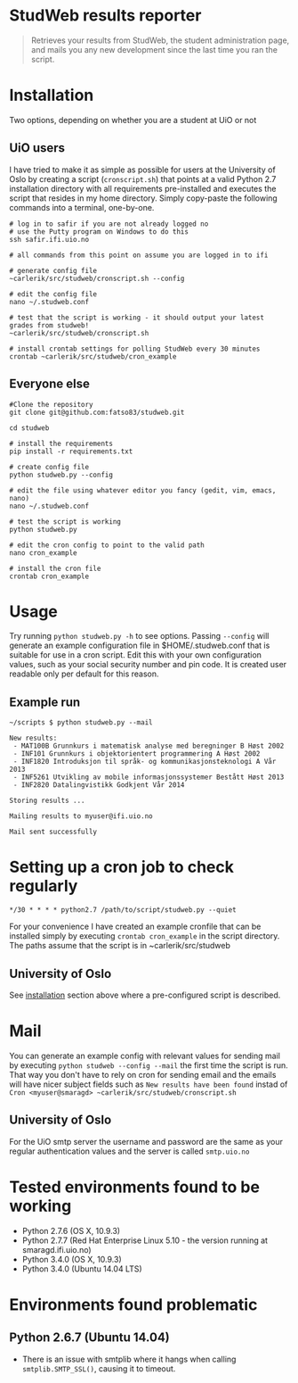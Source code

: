 StudWeb results reporter
========================

> Retrieves your results from StudWeb, the student administration page, and mails you any new development since the last time you ran the script. 

# Installation
Two options, depending on whether you are a student at UiO or not

## UiO users
I have tried to make it as simple as possible for users at the University of Oslo by creating a script (`cronscript.sh`) that points at a valid Python 2.7 installation directory with all requirements pre-installed and executes the script that resides in my home directory. Simply copy-paste the following commands into a terminal, one-by-one.

    # log in to safir if you are not already logged no
    # use the Putty program on Windows to do this
    ssh safir.ifi.uio.no
    
    # all commands from this point on assume you are logged in to ifi
    
    # generate config file 
    ~carlerik/src/studweb/cronscript.sh --config
    
    # edit the config file
    nano ~/.studweb.conf
    
    # test that the script is working - it should output your latest grades from studweb!
    ~carlerik/src/studweb/cronscript.sh

    # install crontab settings for polling StudWeb every 30 minutes
    crontab ~carlerik/src/studweb/cron_example

## Everyone else

    #Clone the repository 
    git clone git@github.com:fatso83/studweb.git

    cd studweb
    
    # install the requirements
    pip install -r requirements.txt
    
    # create config file
    python studweb.py --config 
    
    # edit the file using whatever editor you fancy (gedit, vim, emacs, nano)
    nano ~/.studweb.conf

    # test the script is working
    python studweb.py
    
    # edit the cron config to point to the valid path
    nano cron_example
    
    # install the cron file
    crontab cron_example
        
# Usage
Try running `python studweb.py -h` to see options. Passing `--config` will generate an example configuration file in $HOME/.studweb.conf that is suitable for use in a cron script. Edit this with your own configuration values, such as your social security number and pin code. It is created user readable only per default for this reason.

## Example run

    ~/scripts $ python studweb.py --mail

    New results:
     - MAT100B Grunnkurs i matematisk analyse med beregninger B Høst 2002
     - INF101 Grunnkurs i objektorientert programmering A Høst 2002
     - INF1820 Introduksjon til språk- og kommunikasjonsteknologi A Vår 2013
     - INF5261 Utvikling av mobile informasjonssystemer Bestått Høst 2013
     - INF2820 Datalingvistikk Godkjent Vår 2014

    Storing results ...

    Mailing results to myuser@ifi.uio.no

    Mail sent successfully

# Setting up a cron job to check regularly
    
    */30 * * * * python2.7 /path/to/script/studweb.py --quiet
    
For your convenience I have created an example cronfile that can be installed simply by executing `crontab cron_example` in the script directory. The paths assume that the script is in ~carlerik/src/studweb

## University of Oslo
See [installation](#uio-users) section above where a pre-configured script is described.

# Mail
You can generate an example config with relevant values for sending mail by executing `python studweb --config --mail` the first time the script is run. That way you don't have to rely on cron for sending email and the emails will have nicer subject fields such as `New results have been found` instad of `Cron <myuser@smaragd> ~carlerik/src/studweb/cronscript.sh`

## University of Oslo
For the UiO smtp server the username and password are the same as your regular authentication values and the server is called `smtp.uio.no`


# Tested environments found to be working
- Python 2.7.6 (OS X, 10.9.3)
- Python 2.7.7 (Red Hat Enterprise Linux 5.10 - the version running at smaragd.ifi.uio.no)
- Python 3.4.0 (OS X, 10.9.3)
- Python 3.4.0 (Ubuntu 14.04 LTS)

# Environments found problematic

## Python 2.6.7 (Ubuntu 14.04)
- There is an issue with smtplib where it hangs when calling `smtplib.SMTP_SSL()`, causing it to timeout.
